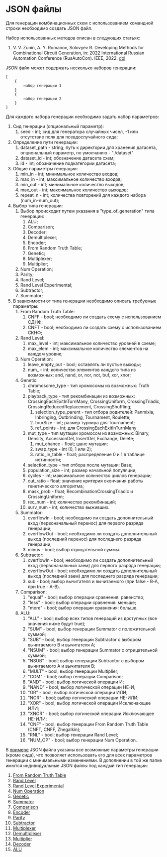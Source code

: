 # JSON файлы
Для генерации комбинационных схем с использованием командной строки необходимо создать JSON файл.

Набор использованных методов описан в следующих статьях:
1) V. V. Zunin, A. Y. Romanov, Solovyev R. Developing Methods for Combinational Circuit Generation, in: 2022 International Russian Automation Conference (RusAutoCon). IEEE, 2022. [doi](https://doi.org/10.1109/RusAutoCon54946.2022.9896390)

JSON файл может содержать несколько наборов генерации:
```
[
    {
        набор генерации 1
    }
    {
        набор генерации 2
    }
]
```
Для каждого набора генерации необходимо задать набор параметров:
1) Сид генерации (опциональный параметр):
   1) seed - int; сид для генератора случайных чисел, -1 или отсутствие поля для псевдослучайного сида;
2) Определение пути генерации:
   1) dataset_path - string; путь к директории для хранения датасета, опциональный параметр, по умолчанию - "./dataset"
   2) dataset_id - int; обозначение датасета схем;
   3) id - int; обозначение подкатегории датасета;
3) Общие параметры генерации:
   1) min_in - int; минимальное количество входов;
   2) max_in - int; максимальное количество входов;
   3) min_out - int; минимальное количество выходов;
   4) max_out - int; максимальное количество выходов;
   5) repeat_n - int; количества повторений для каждого набора (num_in-num_out);
4) Выбор типа генерации:
   1) Выбор происходит путем указания в "type_of_generation" типа генерации:
      1) ALU;
      2) Comparison;
      3) Decoder;
      4) Demultiplexer;
      5) Encoder;
      6) From Random Truth Table;
      7) Genetic;
      8) Multiplexer;
      9) Multiplier;
     10) Num Operation;
     11) Parity;
     12) Rand Level;
     13) Rand Level Experimental;
     14) Subtractor;
     15) Summator;
5) В зависимости от типа генерации необходимо описать требуемые параметры:
   1) From Random Truth Table:
      1) CNFF - bool; необходимо ли создать схему с использованием СДНФ;
      2) CNFT - bool; необходимо ли создать схему с использованием СКНФ;
   2) Rand Level:
      1) max_level - int; максимальное количество уровней в схеме;
      2) max_elem - int; максимальное количество элементов на каждом уровне;
   3) Num Operation:
      1) leave_empty_out - bool; оставлять ли пустые выходы;
      2) num_<type> - int; количество элементов каждого типа из возможных: and, nand, or, nor, not, buf, xor, xnor;
   4) Genetic:
      1) chromosome_type - тип хромосомы из возможных: Truth Table;
      2) playback_type - тип рекомбинации из возможных: CrossingEachExitInTurnMany, CrossingUniform, CrossingTriadic, CrossingReducedReplacement, CrossingShuffling;
         1) selection_type_parent - тип отбора родителей: Panmixia, Inbringing, Outbrinding, Tournament, Roulette;
         2) tourSize - int; размер турнира для Tournament;
         3) ref_points - int; для CrossingEachExitInTurnMany
      3) mut_type - тип мутации хромосом из возможных: Binary, Density, AccessionDel, InsertDel, Exchange, Delete;
         1) mut_chance - float; шанс мутации;
         2) swap_type - int (0, 1 или 2);
         3) ratio_in_table - float; распределение 0 и 1 в таблице истинности;
      4) selection_type - тип отбора после мутации: Base;
      5) population_size - int; размер начальной популяции;
      6) cycles - int; максимальное количество циклов генерации;
      7) out_ratio - float; значение критерия окончания работы генетического алгоритма;
      8) mask_prob - float; RecombinationCrossingTriadic и CrossingUniform;
      9) rec_num - int; количество рекомбинаций;
      10) surv_num - int; количество выживших.
   5) Summator:
      1) overflowIn - bool; необходимо ли создать дополнительный вход (первоначальный перенос) для первого разряда генерации;
      2) overflowOut - bool; необходимо ли создать дополнительный выход (последний перенос) для последнего разряда генерации;
      3) minus - bool; выбор отрицательной суммы.
   6) Subtractor:
      1) overflowIn - bool; необходимо ли создать дополнительный вход (первоначальный заем) для первого разряда генерации;
      2) overflowOut - bool; необходимо ли создать дополнительный выход (последний заем) для последнего разряда генерации;
      3) sub - bool; выбор вычитателя и вычитаемого (при false - B-A, при true - A-B).
   7) Comparison:
      1) "equal" - bool; выбор операции сравнения: равенство;
      2) "less" - bool; выбор операции сравнения: меньше;
      3) "more" - bool; выбор операции сравнения: больше.
   8) ALU:
      1) "ALL" - bool; выбор всех типов генераций из доступных (все значения ниже будут true);
      2) "SUM" - bool; выбор генерации Summator с положительной суммой; 
      3) "SUB" - bool; выбор генерации Subtractor с выбором вычитаемого B и вычитателя A;
      4) "NSUM" - bool; выбор генерации Summator с отрицательной суммой;
      5) "NSUB" - bool; выбор генерации Subtractor с выбором вычитаемого A и вычитателя B;
      6) "MULT" - bool; выбор генерации Multiplier;
      7) "COM" - bool; выбор генерации Comparison;
      8) "AND" - bool; выбор логической операции И;
      9) "NAND" - bool; выбор логической операции НЕ-И;
      10) "OR" - bool; выбор логической операции ИЛИ;
      11) "NOR" - bool; выбор логической операции НЕ-ИЛИ;
      12) "XOR" - bool; выбор логической операции Исключающее ИЛИ;
      13) "XNOR" - bool; выбор логической операции Исключающее НЕ-ИЛИ;
      14) "CNF" - bool; выбор генерации From Random Truth Table (CNFT, CNFF, Zhegalkin);
      15) "RNL" - bool; выбор генерации Rand Level;
      16) "NUM_OP" - bool; выбор генерации Num Operation.

В [примере](examples/json/sampleAll.json) JSON файла указаны все возможные параметры генерации (кроме сида), что позволяет использовать его для всех параметров генерации с минимальными изменениями.
В дополнении в той же папке имются индивидуальные JSON файлы под каждый тип генерации:
1. [From Random Truth Table](examples/json/sampleTruthTable.json)
2. [Rand Level](examples/json/sampleRandLevel.json)
3. [Rand Level Experimental](examples/json/sampleRandLevelExperimental.json)
4. [Num Operation](examples/json/sampleNumOperation.json)
5. [Genetic](examples/json/sampleGenetic.json)
6. [Summator](examples/json/sampleGenetic.json)
7. [Comparison](examples/json/sampleComparison.json)
8. [Encoder](examples/json/sampleEncoder.json)
9. [Parity](examples/json/sampleParity.json)
10. [Subtractor](examples/json/sampleSubtractor.json)
11. [Multiplexer](examples/json/sampleMultiplexer.json)
12. [Demultiplexer](examples/json/sampleDemultiplexer.json)
13. [Multiplier](examples/json/sampleMultiplier.json)
14. [Decoder](examples/json/sampleDecoder.json)
15. [ALU](examples/json/sampleALU.json)